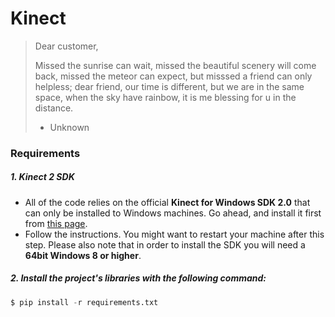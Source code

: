 # Kinect

> Dear customer,
>
> Missed the sunrise can wait, missed the beautiful scenery will come back, missed the meteor can expect, but misssed a friend can only helpless; dear friend, our time is different, but we are in the same space, when the sky have rainbow, it is me blessing for u in the distance.
>
> - Unknown

### Requirements

##### 1. Kinect 2 SDK

- All of the code relies on the official **Kinect for Windows SDK 2.0** that can only be installed to Windows machines. Go ahead, and install it first from [this page](https://www.microsoft.com/en-us/download/details.aspx?id=44561). 
- Follow the instructions. You might want to restart your machine after this step. Please also note that in order to install the SDK you will need a **64bit Windows 8 or higher**. 

##### 2. Install the project's libraries with the following command:

```python
$ pip install -r requirements.txt
```

